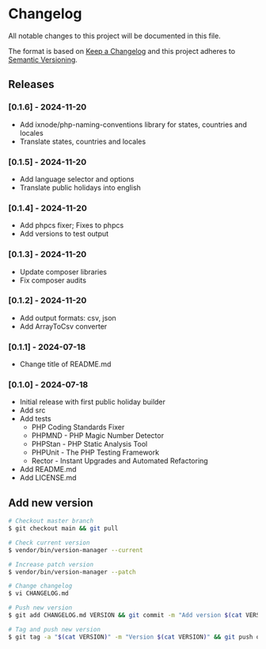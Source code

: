 # Changelog

All notable changes to this project will be documented in this file.

The format is based on [Keep a Changelog](http://keepachangelog.com/en/1.0.0/)
and this project adheres to [Semantic Versioning](http://semver.org/spec/v2.0.0.html).

## Releases

### [0.1.6] - 2024-11-20

* Add ixnode/php-naming-conventions library for states, countries and locales
* Translate states, countries and locales

### [0.1.5] - 2024-11-20

* Add language selector and options
* Translate public holidays into english

### [0.1.4] - 2024-11-20

* Add phpcs fixer; Fixes to phpcs
* Add versions to test output

### [0.1.3] - 2024-11-20

* Update composer libraries
* Fix composer audits

### [0.1.2] - 2024-11-20

* Add output formats: csv, json
* Add ArrayToCsv converter

### [0.1.1] - 2024-07-18

* Change title of README.md

### [0.1.0] - 2024-07-18

* Initial release with first public holiday builder
* Add src
* Add tests
  * PHP Coding Standards Fixer
  * PHPMND - PHP Magic Number Detector
  * PHPStan - PHP Static Analysis Tool
  * PHPUnit - The PHP Testing Framework
  * Rector - Instant Upgrades and Automated Refactoring
* Add README.md
* Add LICENSE.md

## Add new version

```bash
# Checkout master branch
$ git checkout main && git pull

# Check current version
$ vendor/bin/version-manager --current

# Increase patch version
$ vendor/bin/version-manager --patch

# Change changelog
$ vi CHANGELOG.md

# Push new version
$ git add CHANGELOG.md VERSION && git commit -m "Add version $(cat VERSION)" && git push

# Tag and push new version
$ git tag -a "$(cat VERSION)" -m "Version $(cat VERSION)" && git push origin "$(cat VERSION)"
```
